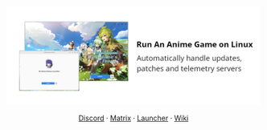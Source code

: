 <p align="center"><img src="logo.jpg" /></p>

<p align="center">
    <a href="https://discord.gg/ck37X6UWBp">Discord</a> ·
    <a href="https://matrix.to/#/#an-anime-game:envs.net">Matrix</a> ·
    <a href="https://github.com/an-anime-team/an-anime-game-launcher">Launcher</a> ·
    <a href="https://github.com/an-anime-team/an-anime-game-launcher/wiki">Wiki</a>
</p>
